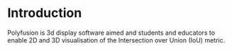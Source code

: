 # Introduction
Polyfusion is 3d display software aimed and students and educators to enable 2D and 3D visualisation of the Intersection over Union (IoU) metric.

